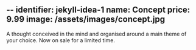 --
identifier: jekyll-idea-1
name: Concept
price: 9.99
image: /assets/images/concept.jpg
---
A thought conceived in the mind and organised around a main theme of your choice. Now on sale for a limited time.